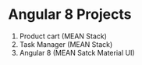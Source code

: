 # Angular 8 Projects

1. Product cart (MEAN Stack)
2. Task Manager (MEAN Stack)
3. Angular 8 (MEAN Satck Material UI)